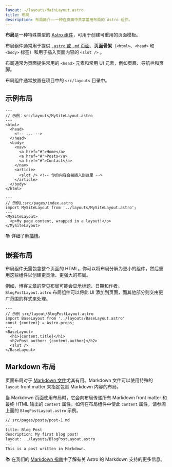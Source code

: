 ```yaml
---
layout: ~/layouts/MainLayout.astro
title: 布局
description: 布局简介——一种在页面中共享常用布局的 Astro 组件。
---
```


**布局**是一种特殊类型的 [Astro 组件](/zh-cn/core-concepts/astro-components/)，可用于创建可重用的页面模板。

布局组件通常用于提供 [`.astro` 或 `.md` 页面](/zh-cn/core-concepts/astro-pages/)、**页面骨架**（`<html>`、`<head>` 和 `<body>` 标签）和用于插入页面内容的 `<slot />` 。

布局通常为页面提供常用的 `<head>` 元素和常用 UI 元素，例如页眉、导航栏和页脚。

布局组件通常放置在项目中的 `src/layouts` 目录中。

## 示例布局

```astro
---
// 示例：src/layouts/MySiteLayout.astro
---
<html>
  <head>
    <!-- ... -->
  </head>
  <body>
    <nav>
      <a href="#">Home</a>
      <a href="#">Posts</a>
      <a href="#">Contact</a>
    </nav>
    <article>
      <slot /> <!-- 你的内容会被插入到这里 -->
    </article>
  </body>
</html>
```

```astro
---
// 示例L:src/pages/index.astro
import MySiteLayout from '../layouts/MySiteLayout.astro';
---
<MySiteLayout>
  <p>My page content, wrapped in a layout!</p>
</MySiteLayout>
```

📚 详细了解[插槽](/zh-cn/core-concepts/astro-components/#插槽)。

## 嵌套布局

布局组件无需包含整个页面的 HTML。你可以将布局分解为更小的组件，然后重用这些组件以创建更灵活、更强大的布局。

例如，博客文章的常见布局可能会显示标题、日期和作者。`BlogPostLayout.astro` 布局组件可以将此 UI 添加到页面，而其他部分则交由更广范围的样式来处理。

```astro
---
// 示例 src/layout/BlogPostLayout.astro
import BaseLayout from '../layouts/BaseLayout.astro'
const {content} = Astro.props;
---
<BaseLayout>
  <h1>{content.title}</h1>
  <h2>Post author: {content.author}</h2>
  <slot />
</BaseLayout>
```

## Markdown 布局

页面布局对于 [Markdown 文件](/zh-cn/guides/markdown-content/#markdown-页面)尤其有用。Markdown 文件可以使用特殊的 `layout` front matter 来指定包裹 Markdown 内容的布局。

当 Markdown 页面使用布局时，它会向布局传递所有 Markdown front matter 和最终 HTML 输出的 `content` 属性。如何在布局组件中使此 `content` 属性，请参阅上面的 `BlogPostLayout.astro` 示例。

```markdown
// src/pages/posts/post-1.md
---
title: Blog Post
description: My first blog post!
layout: ../layouts/BlogPostLayout.astro
---
This is a post written in Markdown.
```

📚 在我们的 [Markdown 指南](/zh-cn/guides/markdown-content/)中了解有关 Astro 的 Markdown 支持的更多信息。
